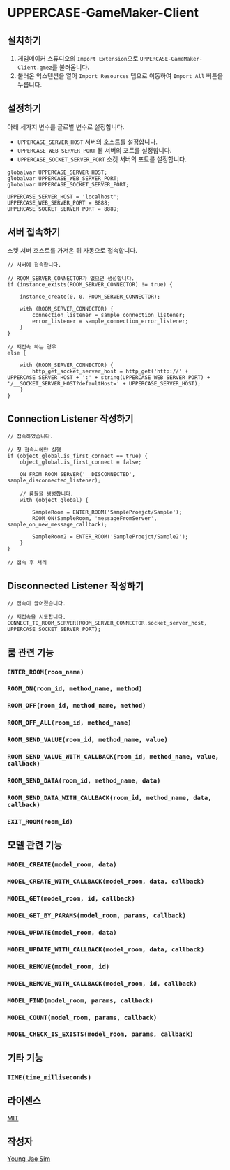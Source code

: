 # UPPERCASE-GameMaker-Client

## 설치하기
1. 게임메이커 스튜디오의 `Import Extension`으로 `UPPERCASE-GameMaker-Client.gmez`를 불러옵니다.
2. 불러온 익스텐션을 열어 `Import Resources` 탭으로 이동하여 `Import All` 버튼을 누릅니다.

## 설정하기
아래 세가지 변수를 글로벌 변수로 설정합니다.
* `UPPERCASE_SERVER_HOST` 서버의 호스트를 설정합니다.
* `UPPERCASE_WEB_SERVER_PORT` 웹 서버의 포트를 설정합니다.
* `UPPERCASE_SOCKET_SERVER_PORT` 소켓 서버의 포트를 설정합니다.

```gml
globalvar UPPERCASE_SERVER_HOST;
globalvar UPPERCASE_WEB_SERVER_PORT;
globalvar UPPERCASE_SOCKET_SERVER_PORT;

UPPERCASE_SERVER_HOST = 'localhost';
UPPERCASE_WEB_SERVER_PORT = 8888;
UPPERCASE_SOCKET_SERVER_PORT = 8889;
```

## 서버 접속하기
소켓 서버 호스트를 가져온 뒤 자동으로 접속합니다.
```gml
// 서버에 접속합니다.

// ROOM_SERVER_CONNECTOR가 없으면 생성합니다.
if (instance_exists(ROOM_SERVER_CONNECTOR) != true) {

    instance_create(0, 0, ROOM_SERVER_CONNECTOR);
    
    with (ROOM_SERVER_CONNECTOR) {
        connection_listener = sample_connection_listener;
        error_listener = sample_connection_error_listener;
    }
}

// 재접속 하는 경우
else {

    with (ROOM_SERVER_CONNECTOR) {
        http_get_socket_server_host = http_get('http://' + UPPERCASE_SERVER_HOST + ':' + string(UPPERCASE_WEB_SERVER_PORT) + '/__SOCKET_SERVER_HOST?defaultHost=' + UPPERCASE_SERVER_HOST);
    }
}
```

## Connection Listener 작성하기
```gml
// 접속하였습니다.

// 첫 접속시에만 실행
if (object_global.is_first_connect == true) {
    object_global.is_first_connect = false;

    ON_FROM_ROOM_SERVER('__DISCONNECTED', sample_disconnected_listener);
    
    // 룸들을 생성합니다.
    with (object_global) {
    
        SampleRoom = ENTER_ROOM('SampleProejct/Sample');
        ROOM_ON(SampleRoom, 'messageFromServer', sample_on_new_message_callback);
        
        SampleRoom2 = ENTER_ROOM('SampleProejct/Sample2');
    }
}

// 접속 후 처리
```

## Disconnected Listener 작성하기
```gml
// 접속이 끊어졌습니다.

// 재접속을 시도합니다.
CONNECT_TO_ROOM_SERVER(ROOM_SERVER_CONNECTOR.socket_server_host, UPPERCASE_SOCKET_SERVER_PORT);
```

## 룸 관련 기능

### `ENTER_ROOM(room_name)`
### `ROOM_ON(room_id, method_name, method)`
### `ROOM_OFF(room_id, method_name, method)`
### `ROOM_OFF_ALL(room_id, method_name)`
### `ROOM_SEND_VALUE(room_id, method_name, value)`
### `ROOM_SEND_VALUE_WITH_CALLBACK(room_id, method_name, value, callback)`
### `ROOM_SEND_DATA(room_id, method_name, data)`
### `ROOM_SEND_DATA_WITH_CALLBACK(room_id, method_name, data, callback)`
### `EXIT_ROOM(room_id)`

## 모델 관련 기능
### `MODEL_CREATE(model_room, data)`
### `MODEL_CREATE_WITH_CALLBACK(model_room, data, callback)`
### `MODEL_GET(model_room, id, callback)`
### `MODEL_GET_BY_PARAMS(model_room, params, callback)`
### `MODEL_UPDATE(model_room, data)`
### `MODEL_UPDATE_WITH_CALLBACK(model_room, data, callback)`
### `MODEL_REMOVE(model_room, id)`
### `MODEL_REMOVE_WITH_CALLBACK(model_room, id, callback)`
### `MODEL_FIND(model_room, params, callback)`
### `MODEL_COUNT(model_room, params, callback)`
### `MODEL_CHECK_IS_EXISTS(model_room, params, callback)`

## 기타 기능
### `TIME(time_milliseconds)`

## 라이센스
[MIT](LICENSE)

## 작성자
[Young Jae Sim](https://github.com/Hanul)